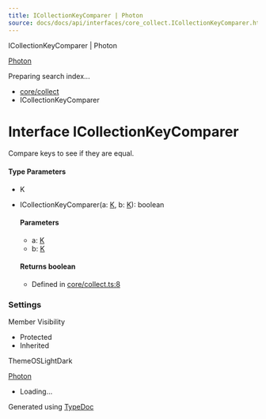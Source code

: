 ```yaml
---
title: ICollectionKeyComparer | Photon
source: docs/docs/api/interfaces/core_collect.ICollectionKeyComparer.html
---
```


ICollectionKeyComparer | Photon

[Photon](../index.html)




Preparing search index...

* [core/collect](../modules/core_collect.html)
* ICollectionKeyComparer

# Interface ICollectionKeyComparer<K>

Compare keys to see if they are equal.

#### Type Parameters

* K

* ICollectionKeyComparer(a: [K](#k), b: [K](#k)): boolean

  #### Parameters

  + a: [K](#k)
  + b: [K](#k)

  #### Returns boolean

  + Defined in [core/collect.ts:8](https://github.com/mwhite454/photon/blob/main/packages/photon/src/core/collect.ts#L8)

### Settings

Member Visibility

* Protected
* Inherited

ThemeOSLightDark

[Photon](../index.html)

* Loading...

Generated using [TypeDoc](https://typedoc.org/)
